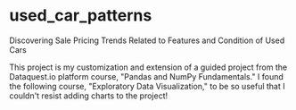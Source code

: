 # used_car_patterns
Discovering Sale Pricing Trends Related to Features and Condition of Used Cars

This project is my customization and extension of a guided project from the Dataquest.io platform course, "Pandas and NumPy Fundamentals." I found the following course, "Exploratory Data Visualization," to be so useful that I couldn't resist adding charts to the project!
